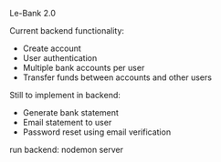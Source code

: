 Le-Bank 2.0

Current backend functionality:
  - Create account
  - User authentication
  - Multiple bank accounts per user
  - Transfer funds between accounts and other users

Still to implement in backend: 
  - Generate bank statement
  - Email statement to user
  - Password reset using email verification
 
run backend: nodemon server


